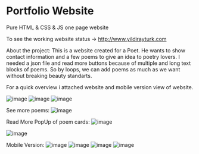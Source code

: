 # Portfolio Website
Pure HTML &amp; CSS &amp; JS one page website


To see the working website status  →  http://www.yildirayturk.com

About the project: 
This is a website created for a Poet. He wants to show contact information and a few poems to give an idea to poetry lovers.
I needed a json file and read more buttons because of multiple and long text blocks of poems. So by loops, we can add poems as much as we want without breaking beauty standarts. 

For a quick overview i attached website and mobile version view of website. 

![image](https://user-images.githubusercontent.com/69623465/224817264-037e4562-8b48-4f9f-a57f-8f4a24756af4.png)
![image](https://user-images.githubusercontent.com/69623465/224817366-532146bf-6b72-44c4-a9ba-6bf3bc5de458.png)
![image](https://user-images.githubusercontent.com/69623465/224817465-15faa720-cf76-4252-82c2-cc9a9d4fb252.png)

See more poems: 
![image](https://user-images.githubusercontent.com/69623465/224817603-13512a47-718d-443c-a003-1444c6058862.png)

Read More PopUp of poem cards: 
![image](https://user-images.githubusercontent.com/69623465/224817857-6ea2490f-f901-4b73-bf53-259a43a42d63.png)

![image](https://user-images.githubusercontent.com/69623465/224817965-ffbf21cd-5c62-4d49-9366-e1b110559a66.png)

Mobile Version: 
![image](https://user-images.githubusercontent.com/69623465/224818381-32e01390-4c69-42e3-81b9-8c4f51ca63c8.png)
![image](https://user-images.githubusercontent.com/69623465/224818493-94dbc008-080f-4b09-a01b-e65710a2ae77.png)
![image](https://user-images.githubusercontent.com/69623465/224818572-4542829d-a5c4-4e15-8c8a-938a0a9602b4.png)
![image](https://user-images.githubusercontent.com/69623465/224818650-998610e6-36a1-4965-b5bd-d2582eb4e2b0.png)



